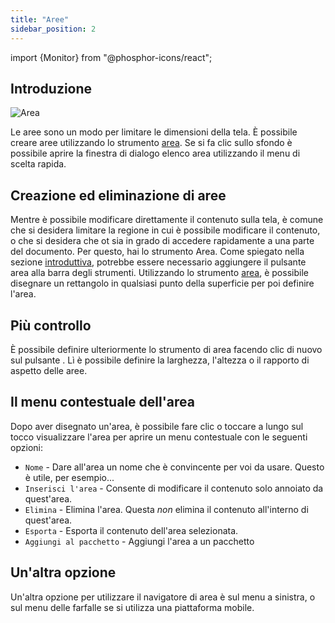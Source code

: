 ```yaml
---
title: "Aree"
sidebar_position: 2
---
```


import {Monitor} from "@phosphor-icons/react";


## Introduzione

![Area](area.png)

Le aree sono un modo per limitare le dimensioni della tela. È possibile creare aree utilizzando lo strumento [area](tools/area.md). Se si fa clic sullo sfondo è possibile aprire la finestra di dialogo elenco area utilizzando il menu di scelta rapida.

## Creazione ed eliminazione di aree

Mentre è possibile modificare direttamente il contenuto sulla tela, è comune che si desidera limitare la regione in cui è possibile modificare il contenuto, o che si desidera che ot sia in grado di accedere rapidamente a una parte del documento. Per questo, hai lo strumento <Monitor/> Area. Come spiegato nella sezione [introduttiva](README.md), potrebbe essere necessario aggiungere il pulsante <Monitor/> area alla barra degli strumenti. Utilizzando lo strumento [area](tools/area.md), è possibile disegnare un rettangolo in qualsiasi punto della superficie per poi definire l'area.

## Più controllo

È possibile definire ulteriormente lo strumento di area facendo clic di nuovo sul pulsante <Monitor/>. Lì è possibile definire la larghezza, l'altezza o il rapporto di aspetto delle aree.

## Il menu contestuale dell'area

 Dopo aver disegnato un'area, è possibile fare clic o toccare a lungo sul tocco visualizzare l'area per aprire un menu contestuale con le seguenti opzioni:

* `Nome` - Dare all'area un nome che è convincente per voi da usare. Questo è utile, per esempio...
* `Inserisci l'area` - Consente di modificare il contenuto solo annoiato da quest'area.
* `Elimina` - Elimina l'area. Questa *non* elimina il contenuto all'interno di quest'area.
* `Esporta` - Esporta il contenuto dell'area selezionata.
* `Aggiungi al pacchetto` - Aggiungi l'area a un pacchetto [](pack)

## Un'altra opzione

Un'altra opzione per utilizzare il navigatore di area è sul menu a sinistra, o sul menu delle farfalle se si utilizza una piattaforma mobile. 


